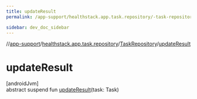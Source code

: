 ```yaml
---
title: updateResult
permalink: /app-support/healthstack.app.task.repository/-task-repository/update-result.html

sidebar: dev_doc_sidebar
---
```

//[app-support](../../../index.html)/[healthstack.app.task.repository](../index.html)/[TaskRepository](index.html)/[updateResult](update-result.html)



# updateResult



[androidJvm]\
abstract suspend fun [updateResult](update-result.html)(task: Task)




